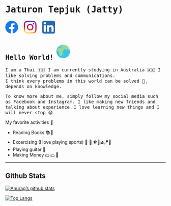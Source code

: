 # <samp>Jaturon Tepjuk (Jatty)</samp> 


<a href="https://www.facebook.com/jaturon.tepjuk"><img src="asset/Facebook.png" width="40" /></a>&emsp;
<a href=""><img src="asset/Instagram.png" width="40" /></a>&emsp;
<a href=""><img src="asset/LinkedIn.png" width="40" /></a>&emsp;

## <samp>Hello World!</samp> <img width="50" src="asset/theWorld.gif"/>

<samp>I am a Thai 🇹🇭  I am currently studying in Australia 🇦🇺  </samp>
<samp>I like solving problems and communications.</samp><br>
<samp>I think every problems in this world can be solved 🤗</samp> , <samp>depends on knowledge.</samp>

<samp>To know more about me, simply follow my social media such as Facebook and Instagram. I like making new friends  and talking about experience.</samp>
<samp>I love learning new things and I will never stop 😁</samp>

My favorite activities 🏃
- Reading Books 📚📖
- Excercising (I love playing sports) 🏃 🏀 ⚽️🎾⛳️🪁🤿
- Playing guitar 🎸
- Making Money 💵 💵 🤑

---

## Github Stats

[![Anurag’s github stats](https://github-readme-stats.vercel.app/api?username=Jattyz)](https://github.com/Jattyz)

[![Top Langs](https://github-readme-stats.vercel.app/api/top-langs/?username=Jattyz&layout=compact)](https://github.com/Jattyz)
